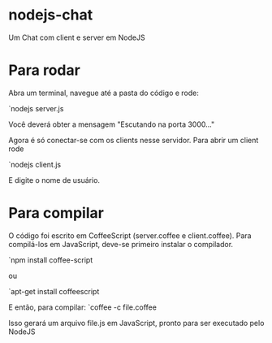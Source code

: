 # nodejs-chat

Um Chat com client e server em NodeJS

# Para rodar 

Abra um terminal, navegue até a pasta do código e rode:

`nodejs server.js

Você deverá obter a mensagem "Escutando na porta 3000..."

Agora é só conectar-se com os clients nesse servidor. Para abrir um client rode

`nodejs client.js

E digite o nome de usuário.

# Para compilar
O código foi escrito em CoffeeScript (server.coffee e client.coffee). Para compilá-los em JavaScript, deve-se primeiro instalar o compilador.

`npm install coffee-script

ou 

`apt-get install coffeescript

E então, para compilar:
`coffee -c file.coffee

Isso gerará um arquivo file.js em JavaScript, pronto para ser executado pelo NodeJS
